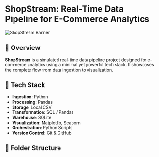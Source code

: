 # ShopStream: Real-Time Data Pipeline for E-Commerce Analytics

![ShopStream Banner](https://via.placeholder.com/800x300.png?text=ShopStream+Project)

## 🚀 Overview

**ShopStream** is a simulated real-time data pipeline project designed for e-commerce analytics using a minimal yet powerful tech stack. It showcases the complete flow from data ingestion to visualization.

## 🧰 Tech Stack

- **Ingestion**: Python
- **Processing**: Pandas
- **Storage**: Local CSV
- **Transformation**: SQL / Pandas
- **Warehouse**: SQLite
- **Visualization**: Matplotlib, Seaborn
- **Orchestration**: Python Scripts
- **Version Control**: Git & GitHub

## 📁 Folder Structure

